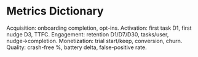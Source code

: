 # Metrics Dictionary

Acquisition: onboarding completion, opt-ins.
Activation: first task D1, first nudge D3, TTFC.
Engagement: retention D1/D7/D30, tasks/user, nudge→completion.
Monetization: trial start/keep, conversion, churn.
Quality: crash-free %, battery delta, false-positive rate.
